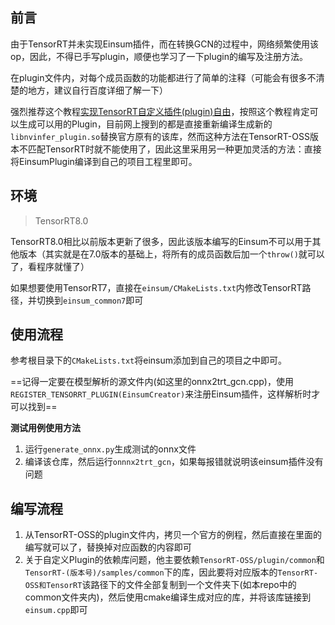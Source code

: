 ## 前言

由于TensorRT并未实现Einsum插件，而在转换GCN的过程中，网络频繁使用该op，因此，不得已手写plugin，顺便也学习了一下plugin的编写及注册方法。

在plugin文件内，对每个成员函数的功能都进行了简单的注释（可能会有很多不清楚的地方，建议自行百度详细了解一下）

强烈推荐这个教程[实现TensorRT自定义插件(plugin)自由](https://zhuanlan.zhihu.com/p/297002406)，按照这个教程肯定可以生成可以用的Plugin，目前网上搜到的都是直接重新编译生成新的`libnvinfer_plugin.so`替换官方原有的该库，然而这种方法在TensorRT-OSS版本不匹配TensorRT时就不能使用了，因此这里采用另一种更加灵活的方法：直接将EinsumPlugin编译到自己的项目工程里即可。

## 环境

> TensorRT8.0

TensorRT8.0相比以前版本更新了很多，因此该版本编写的Einsum不可以用于其他版本（其实就是在7.0版本的基础上，将所有的成员函数后加一个`throw()`就可以了，看程序就懂了）

如果想要使用TensorRT7，直接在`einsum/CMakeLists.txt`内修改TensorRT路径，并切换到`einsum_common7`即可

## 使用流程

参考根目录下的`CMakeLists.txt`将einsum添加到自己的项目之中即可。

==记得一定要在模型解析的源文件内(如这里的onnx2trt_gcn.cpp)，使用`REGISTER_TENSORRT_PLUGIN(EinsumCreator)`来注册Einsum插件，这样解析时才可以找到==

**测试用例使用方法**

1. 运行`generate_onnx.py`生成测试的onnx文件
2. 编译该仓库，然后运行`onnnx2trt_gcn`，如果每报错就说明该einsum插件没有问题

## 编写流程

1. 从TensorRT-OSS的plugin文件内，拷贝一个官方的例程，然后直接在里面的编写就可以了，替换掉对应函数的内容即可
2. 关于自定义Plugin的依赖库问题，他主要依赖`TensorRT-OSS/plugin/common`和`TensorRT-(版本号)/samples/common`下的库，因此要将对应版本的`TensorRT-OSS和TensorRT`该路径下的文件全部复制到一个文件夹下(如本repo中的common文件夹内)，然后使用cmake编译生成对应的库，并将该库链接到`einsum.cpp`即可